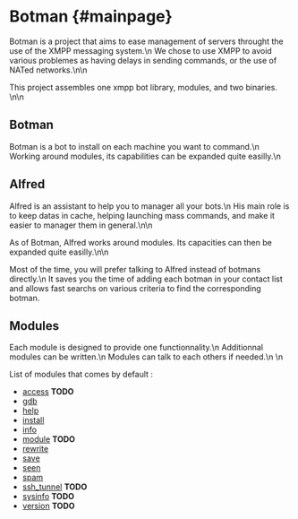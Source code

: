 Botman {#mainpage}
======

Botman is a project that aims to ease management of servers throught the use
of the XMPP messaging system.\n
We chose to use XMPP to avoid various problemes as having delays in sending commands,
or the use of NATed networks.\n\n

This project assembles one xmpp bot library, modules, and two binaries.
\n\n

## Botman

Botman is a bot to install on each machine you want to command.\n
Working around modules, its capabilities can be expanded quite easilly.\n

## Alfred

Alfred is an assistant to help you to manager all your bots.\n
His main role is to keep datas in cache, helping launching mass commands,
and make it easier to manager them in general.\n\n

As of Botman, Alfred works around modules. Its capacities can then be expanded
quite easilly.\n\n

Most of the time, you will prefer talking to Alfred instead of botmans directly.\n
It saves you the time of adding each botman in your contact list and allows fast searchs on
various criteria to find the corresponding botman.

## Modules

Each module is designed to provide one functionnality.\n
Additionnal modules can be written.\n
Modules can talk to each others if needed.\n
\n

List of modules that comes by default :
- [access](md_module_access.html) **TODO**
- [gdb](md_module_gdb.html)
- [help](md_module_help.html)
- [install](md_module_install.html)
- [info](md_module_info.html)
- [module](md_module_module.html) **TODO**
- [rewrite](md_module_rewrite.html)
- [save](md_module_save.html)
- [seen](md_module_seen.html)
- [spam](md_module_spam.html)
- [ssh_tunnel](md_module_ssh_tunnel.html) **TODO**
- [sysinfo](md_module_sysinfo.html) **TODO**
- [version](md_module_version.html) **TODO**
